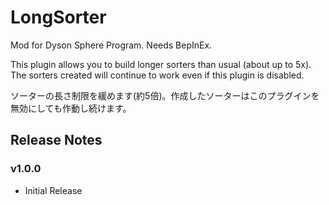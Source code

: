 # LongSorter 

Mod for Dyson Sphere Program. Needs BepInEx.

This plugin allows you to build longer sorters than usual (about up to 5x). The sorters created will continue to work even if this plugin is disabled.

ソーターの長さ制限を緩めます(約5倍)。作成したソーターはこのプラグインを無効にしても作動し続けます。

## Release Notes

### v1.0.0

- Initial Release

